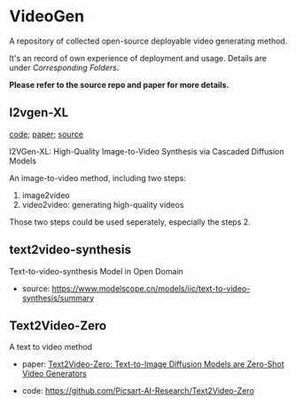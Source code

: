 # VideoGen
A repository of collected open-source deployable video generating method.

It's an record of own experience of deployment and usage. Details are under *Corresponding Folders*.

**Please refer to the source repo and paper for more details.**

## I2vgen-XL
[code](https://github.com/ali-vilab/VGen);
[paper](https://arxiv.org/abs/2311.04145);
[source](https://modelscope.cn/models/iic/i2vgen-xl/summary)

I2VGen-XL: High-Quality Image-to-Video Synthesis via Cascaded Diffusion Models

An image-to-video method, including two steps:
1. image2video
2. video2video: generating high-quality videos

Those two steps could be used seperately, especially the steps 2.

## text2video-synthesis
Text-to-video-synthesis Model in Open Domain
- source: https://www.modelscope.cn/models/iic/text-to-video-synthesis/summary
## Text2Video-Zero
A text to video method

- paper: [Text2Video-Zero: Text-to-Image Diffusion Models are Zero-Shot Video Generators](https://arxiv.org/abs/2303.13439)

- code: https://github.com/Picsart-AI-Research/Text2Video-Zero


